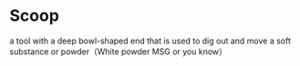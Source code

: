 # Scoop
a tool with a deep bowl-shaped end that is used to dig out and move a soft substance or powder（White powder MSG or you know）

